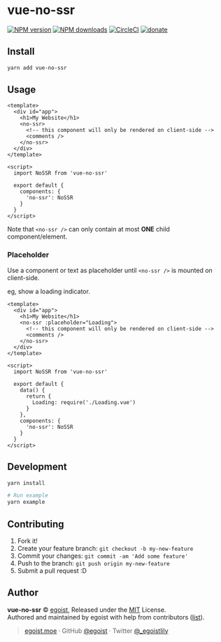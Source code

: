 # vue-no-ssr

[![NPM version](https://img.shields.io/npm/v/vue-no-ssr.svg?style=flat)](https://npmjs.com/package/vue-no-ssr) [![NPM downloads](https://img.shields.io/npm/dm/vue-no-ssr.svg?style=flat)](https://npmjs.com/package/vue-no-ssr) [![CircleCI](https://circleci.com/gh/egoist/vue-no-ssr/tree/master.svg?style=shield)](https://circleci.com/gh/egoist/vue-no-ssr/tree/master)  [![donate](https://img.shields.io/badge/$-donate-ff69b4.svg?maxAge=2592000&style=flat)](https://github.com/egoist/donate)

## Install

```bash
yarn add vue-no-ssr
```

## Usage

```vue
<template>
  <div id="app">
    <h1>My Website</h1>
    <no-ssr>
      <!-- this component will only be rendered on client-side -->
      <comments />
    </no-ssr>
  </div>
</template>

<script>
  import NoSSR from 'vue-no-ssr'

  export default {
    components: {
      'no-ssr': NoSSR
    }
  }
</script>
```

Note that `<no-ssr />` can only contain at most **ONE** child component/element.

### Placeholder

Use a component or text as placeholder until `<no-ssr />` is mounted on client-side.

eg, show a loading indicator.

```vue
<template>
  <div id="app">
    <h1>My Website</h1>
    <no-ssr :placeholder="Loading">
      <!-- this component will only be rendered on client-side -->
      <comments />
    </no-ssr>
  </div>
</template>

<script>
  import NoSSR from 'vue-no-ssr'

  export default {
    data() {
      return {
        Loading: require('./Loading.vue')
      }
    },
    components: {
      'no-ssr': NoSSR
    }
  }
</script>
```

## Development

```bash
yarn install

# Run example
yarn example
```

## Contributing

1. Fork it!
2. Create your feature branch: `git checkout -b my-new-feature`
3. Commit your changes: `git commit -am 'Add some feature'`
4. Push to the branch: `git push origin my-new-feature`
5. Submit a pull request :D


## Author

**vue-no-ssr** © [egoist](https://github.com/egoist), Released under the [MIT](./LICENSE) License.<br>
Authored and maintained by egoist with help from contributors ([list](https://github.com/egoist/vue-no-ssr/contributors)).

> [egoist.moe](https://egoist.moe) · GitHub [@egoist](https://github.com/egoist) · Twitter [@_egoistlily](https://twitter.com/_egoistlily)
